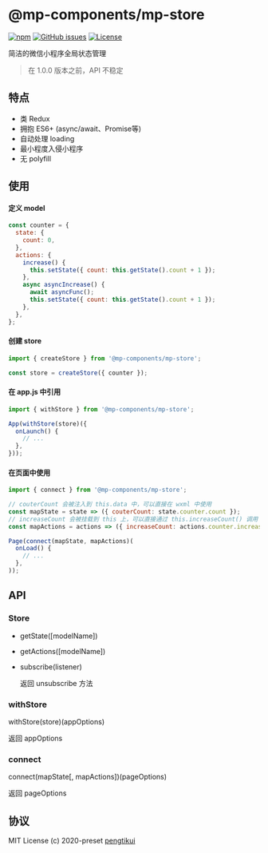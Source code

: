 # @mp-components/mp-store

[![npm](https://img.shields.io/npm/v/@mp-components/mp-store?style=flat-square)](https://www.npmjs.com/package/@mp-components/mp-store)
[![GitHub issues](https://img.shields.io/github/issues/pengtikui/mp-store?style=flat-square)](https://github.com/pengtikui/mp-store/issues)
[![License](https://img.shields.io/github/license/pengtikui/mp-store?style=flat-square)](https://github.com/pengtikui/mp-store/blob/master/LICENSE)

简洁的微信小程序全局状态管理

> 在 1.0.0 版本之前，API 不稳定

## 特点

* 类 Redux
* 拥抱 ES6+ (async/await、Promise等)
* 自动处理 loading
* 最小程度入侵小程序
* 无 polyfill

## 使用

#### 定义 model

```js
const counter = {
  state: {
    count: 0,
  },
  actions: {
    increase() {
      this.setState({ count: this.getState().count + 1 });
    },
    async asyncIncrease() {
      await asyncFunc();
      this.setState({ count: this.getState().count + 1 });
    },
  },
};
```

#### 创建 store

```js
import { createStore } from '@mp-components/mp-store';

const store = createStore({ counter });
```

#### 在 app.js 中引用

```js
import { withStore } from '@mp-components/mp-store';

App(withStore(store)({
  onLaunch() {
    // ...
  },
}));
```

#### 在页面中使用

```js
import { connect } from '@mp-components/mp-store';

// couterCount 会被注入到 this.data 中，可以直接在 wxml 中使用
const mapState = state => ({ couterCount: state.counter.count });
// increaseCount 会被挂载到 this 上，可以直接通过 this.increaseCount() 调用
const mapActions = actions => ({ increaseCount: actions.counter.increase });

Page(connect(mapState, mapActions)(
  onLoad() {
    // ...
  },
));
```

## API

### Store

* getState([modelName])

* getActions([modelName])

* subscribe(listener)

  返回 unsubscribe 方法

### withStore

withStore(store)(appOptions)

返回 appOptions

### connect

connect(mapState[, mapActions])(pageOptions)

返回 pageOptions

## 协议

MIT License (c) 2020-preset [pengtikui](https://github.com/pengtikui)
